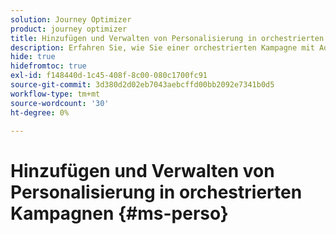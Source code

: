 ```yaml
---
solution: Journey Optimizer
product: journey optimizer
title: Hinzufügen und Verwalten von Personalisierung in orchestrierten Kampagnen mit Journey Optimizer
description: Erfahren Sie, wie Sie einer orchestrierten Kampagne mit Adobe Journey Optimizer eine Personalisierung hinzufügen
hide: true
hidefromtoc: true
exl-id: f148440d-1c45-408f-8c00-080c1700fc91
source-git-commit: 3d380d2d02eb7043aebcffd00bb2092e7341b0d5
workflow-type: tm+mt
source-wordcount: '30'
ht-degree: 0%

---
```


# Hinzufügen und Verwalten von Personalisierung in orchestrierten Kampagnen {#ms-perso}
